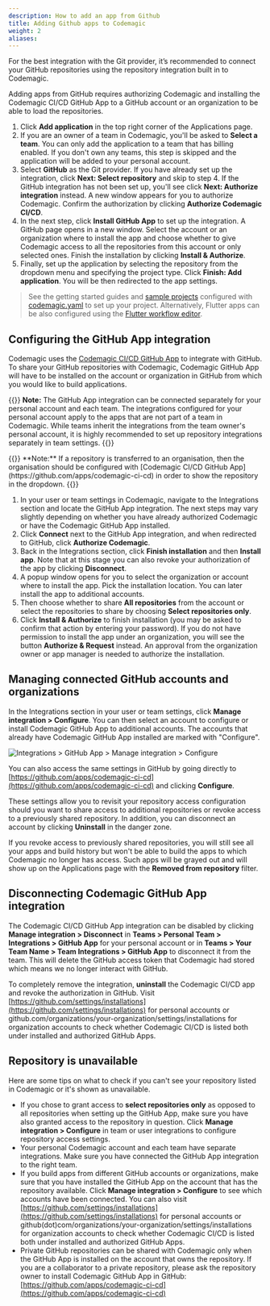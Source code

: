 ```yaml
---
description: How to add an app from Github
title: Adding Github apps to Codemagic
weight: 2
aliases:
---
```


For the best integration with the Git provider, it’s recommended to connect your GitHub repositories using the repository integration built in to Codemagic. 

Adding apps from GitHub requires authorizing Codemagic and installing the Codemagic CI/CD GitHub App to a GitHub account or an organization to be able to load the repositories.

1. Click **Add application** in the top right corner of the Applications page.
2. If you are an owner of a team in Codemagic, you'll be asked to **Select a team**. You can only add the application to a team that has billing enabled. If you don't own any teams, this step is skipped and the application will be added to your personal account.
3. Select **GitHub** as the Git provider. If you have already set up the integration, click **Next: Select repository** and skip to step 4. If the GitHub integration has not been set up, you'll see click **Next: Authorize integration** instead. A new window appears for you to authorize Codemagic. Confirm the authorization by clicking **Authorize Codemagic CI/CD**.
4. In the next step, click **Install GitHub App** to set up the integration. A GitHub page opens in a new window. Select the account or an organization where to install the app and choose whether to give Codemagic access to all the repositories from this account or only selected ones. Finish the installation by clicking **Install & Authorize**.
5. Finally, set up the application by selecting the repository from the dropdown menu and specifying the project type. Click **Finish: Add application**. You will be then redirected to the app settings.

>See the getting started guides and [sample projects](../sample-projects/codemagic-sample-projects/) configured with [codemagic.yaml](../getting-started/yaml/) to set up your project. Alternatively, Flutter apps can be also configured using the [Flutter workflow editor](../flutter-configuration/flutter-projects/).

## Configuring the GitHub App integration

Codemagic uses the [Codemagic CI/CD GitHub App](https://github.com/apps/codemagic-ci-cd) to integrate with GitHub. To share your GitHub repositories with Codemagic, Codemagic GitHub App will have to be installed on the account or organization in GitHub from which you would like to build applications.

{{<notebox>}}
**Note:** The GitHub App integration can be connected separately for your personal account and each team. The integrations configured for your personal account apply to the apps that are not part of a team in Codemagic. While teams inherit the integrations from the team owner's personal account, it is highly recommended to set up repository integrations separately in team settings.
{{</notebox>}}
</p>
{{<notebox>}}
**Note:** If a repository is transferred to an organisation, then the organisation should be configured with [Codemagic CI/CD GitHub App](https://github.com/apps/codemagic-ci-cd) in order to show the repository in the dropdown.
{{</notebox>}}

1. In your user or team settings in Codemagic, navigate to the Integrations section and locate the GitHub App integration. The next steps may vary slightly depending on whether you have already authorized Codemagic or have the Codemagic GitHub App installed.
2. Click **Connect** next to the GitHub App integration, and when redirected to GitHub, click **Authorize Codemagic**.
3. Back in the Integrations section, click **Finish installation** and then **Install app**. Note that at this stage you can also revoke your authorization of the app by clicking **Disconnect**.
4. A popup window opens for you to select the organization or account where to install the app. Pick the installation location. You can later install the app to additional accounts.
5. Then choose whether to share **All repositories** from the account or select the repositories to share by choosing **Select repositories only**.
6. Click **Install & Authorize** to finish installation (you may be asked to confirm that action by entering your password). If you do not have permission to install the app under an organization, you will see the button **Authorize & Request** instead. An approval from the organization owner or app manager is needed to authorize the installation.

## Managing connected GitHub accounts and organizations

In the Integrations section in your user or team settings, click **Manage integration > Configure**. You can then select an account to configure or install Codemagic GitHub App to additional accounts. The accounts that already have Codemagic GitHub App installed are marked with "Configure". 

![Integrations > GitHub App > Manage integration > Configure](../uploads/gh-app-conf.png)

You can also access the same settings in GitHub by going directly to [https://github.com/apps/codemagic-ci-cd](https://github.com/apps/codemagic-ci-cd) and clicking **Configure**.

These settings allow you to revisit your repository access configuration should you want to share access to additional repositories or revoke access to a previously shared repository. In addition, you can disconnect an account by clicking **Uninstall** in the danger zone.

If you revoke access to previously shared repositories, you will still see all your apps and build history but won't be able to build the apps to which Codemagic no longer has access. Such apps will be grayed out and will show up on the Applications page with the **Removed from repository** filter.

## Disconnecting Codemagic GitHub App integration

The Codemagic CI/CD GitHub App integration can be disabled by clicking **Manage integration > Disconnect** in **Teams > Personal Team > Integrations > GitHub App** for your personal account or in **Teams > Your Team Name > Team Integrations > GitHub App** to disconnect it from the team. This will delete the GitHub access token that Codemagic had stored which means we no longer interact with GitHub.

To completely remove the integration, **uninstall** the Codemagic CI/CD app and revoke the authorization in GitHub. Visit [https://github.com/settings/installations](https://github.com/settings/installations) for personal accounts or github.com/organizations/your-organization/settings/installations for organization accounts to check whether Codemagic CI/CD is listed both under installed and authorized GitHub Apps.

## Repository is unavailable

Here are some tips on what to check if you can't see your repository listed in Codemagic or it's shown as unavailable.

* If you chose to grant access to **select repositories only** as opposed to all repositories when setting up the GitHub App, make sure you have also granted access to the repository in question. Click **Manage integration > Configure** in team or user integrations to configure repository access settings.
* Your personal Codemagic account and each team have separate integrations. Make sure you have connected the GitHub App integration to the right team.
* If you build apps from different GitHub accounts or organizations, make sure that you have installed the GitHub App on the account that has the repository available. Click **Manage integration > Configure** to see which accounts have been connected. You can also visit [https://github.com/settings/installations](https://github.com/settings/installations) for personal accounts or github(dot)com/organizations/your-organization/settings/installations for organization accounts to check whether Codemagic CI/CD is listed both under installed and authorized GitHub Apps.
* Private GitHub repositories can be shared with Codemagic only when the GitHub App is installed on the account that owns the repository. If you are a collaborator to a private repository, please ask the repository owner to install Codemagic GitHub App in GitHub: [https://github.com/apps/codemagic-ci-cd](https://github.com/apps/codemagic-ci-cd)
